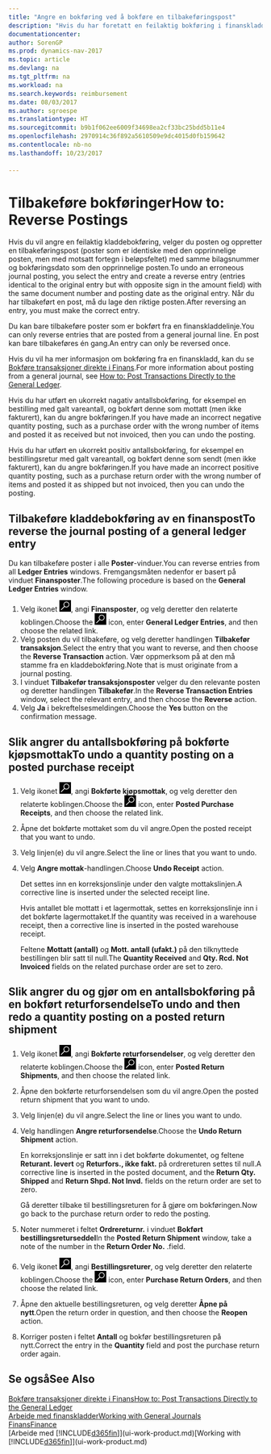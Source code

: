```yaml
---
title: "Angre en bokføring ved å bokføre en tilbakeføringspost"
description: "Hvis du har foretatt en feilaktig bokføring i finanskladden, kan du bruke funksjonen Tilbakefør transaksjon til å angre bokføringen med et riktig revisjonsspor."
documentationcenter: 
author: SorenGP
ms.prod: dynamics-nav-2017
ms.topic: article
ms.devlang: na
ms.tgt_pltfrm: na
ms.workload: na
ms.search.keywords: reimbursement
ms.date: 08/03/2017
ms.author: sgroespe
ms.translationtype: HT
ms.sourcegitcommit: b9b1f062ee6009f34698ea2cf33bc25bdd5b11e4
ms.openlocfilehash: 2970914c36f892a5610509e9dc4015d0fb159642
ms.contentlocale: nb-no
ms.lasthandoff: 10/23/2017

---
```

# <a name="how-to-reverse-postings"></a><span data-ttu-id="27dfb-103">Tilbakeføre bokføringer</span><span class="sxs-lookup"><span data-stu-id="27dfb-103">How to: Reverse Postings</span></span>
<span data-ttu-id="27dfb-104">Hvis du vil angre en feilaktig kladdebokføring, velger du posten og oppretter en tilbakeføringspost (poster som er identiske med den opprinnelige posten, men med motsatt fortegn i beløpsfeltet) med samme bilagsnummer og bokføringsdato som den opprinnelige posten.</span><span class="sxs-lookup"><span data-stu-id="27dfb-104">To undo an erroneous journal posting, you select the entry and create a reverse entry (entries identical to the original entry but with opposite sign in the amount field) with the same document number and posting date as the original entry.</span></span> <span data-ttu-id="27dfb-105">Når du har tilbakeført en post, må du lage den riktige posten.</span><span class="sxs-lookup"><span data-stu-id="27dfb-105">After reversing an entry, you must make the correct entry.</span></span>

<span data-ttu-id="27dfb-106">Du kan bare tilbakeføre poster som er bokført fra en finanskladdelinje.</span><span class="sxs-lookup"><span data-stu-id="27dfb-106">You can only reverse entries that are posted from a general journal line.</span></span> <span data-ttu-id="27dfb-107">En post kan bare tilbakeføres én gang.</span><span class="sxs-lookup"><span data-stu-id="27dfb-107">An entry can only be reversed once.</span></span>

<span data-ttu-id="27dfb-108">Hvis du vil ha mer informasjon om bokføring fra en finanskladd, kan du se [Bokføre transaksjoner direkte i Finans](finance-how-post-transactions-directly.md).</span><span class="sxs-lookup"><span data-stu-id="27dfb-108">For more information about posting from a general journal, see [How to: Post Transactions Directly to the General Ledger](finance-how-post-transactions-directly.md).</span></span>

<span data-ttu-id="27dfb-109">Hvis du har utført en ukorrekt nagativ antallsbokføring, for eksempel en bestilling med galt vareantall, og bokført denne som mottatt (men ikke fakturert), kan du angre bokføringen.</span><span class="sxs-lookup"><span data-stu-id="27dfb-109">If you have made an incorrect negative quantity posting, such as a purchase order with the wrong number of items and posted it as received but not invoiced, then you can undo the posting.</span></span>

<span data-ttu-id="27dfb-110">Hvis du har utført en ukorrekt positiv antallsbokføring, for eksempel en bestillingsretur med galt vareantall, og bokført denne som sendt (men ikke fakturert), kan du angre bokføringen.</span><span class="sxs-lookup"><span data-stu-id="27dfb-110">If you have made an incorrect positive quantity posting, such as a purchase return order with the wrong number of items and posted it as shipped but not invoiced, then you can undo the posting.</span></span>   

## <a name="to-reverse-the-journal-posting-of-a-general-ledger-entry"></a><span data-ttu-id="27dfb-111">Tilbakeføre kladdebokføring av en finanspost</span><span class="sxs-lookup"><span data-stu-id="27dfb-111">To reverse the journal posting of a general ledger entry</span></span>
<span data-ttu-id="27dfb-112">Du kan tilbakeføre poster i alle **Poster**-vinduer.</span><span class="sxs-lookup"><span data-stu-id="27dfb-112">You can reverse entries from all **Ledger Entries** windows.</span></span> <span data-ttu-id="27dfb-113">Fremgangsmåten nedenfor er basert på vinduet **Finansposter**.</span><span class="sxs-lookup"><span data-stu-id="27dfb-113">The following procedure is based on the **General Ledger Entries** window.</span></span>
1. <span data-ttu-id="27dfb-114">Velg ikonet ![Søk etter side eller rapport](media/ui-search/search_small.png "Søk etter side eller rapport"), angi **Finansposter**, og velg deretter den relaterte koblingen.</span><span class="sxs-lookup"><span data-stu-id="27dfb-114">Choose the ![Search for Page or Report](media/ui-search/search_small.png "Search for Page or Report icon") icon, enter **General Ledger Entries**, and then choose the related link.</span></span>
2. <span data-ttu-id="27dfb-115">Velg posten du vil tilbakeføre, og velg deretter handlingen **Tilbakefør transaksjon**.</span><span class="sxs-lookup"><span data-stu-id="27dfb-115">Select the entry that you want to reverse, and then choose the **Reverse Transaction** action.</span></span> <span data-ttu-id="27dfb-116">Vær oppmerksom på at den må stamme fra en kladdebokføring.</span><span class="sxs-lookup"><span data-stu-id="27dfb-116">Note that is must originate from a journal posting.</span></span>
3. <span data-ttu-id="27dfb-117">I vinduet **Tilbakefør transaksjonsposter** velger du den relevante posten og deretter handlingen **Tilbakefør**.</span><span class="sxs-lookup"><span data-stu-id="27dfb-117">In the **Reverse Transaction Entries** window, select the relevant entry, and then choose the **Reverse** action.</span></span>
4. <span data-ttu-id="27dfb-118">Velg **Ja** i bekreftelsesmeldingen.</span><span class="sxs-lookup"><span data-stu-id="27dfb-118">Choose the **Yes** button on the confirmation message.</span></span>

## <a name="to-undo-a-quantity-posting-on-a-posted-purchase-receipt"></a><span data-ttu-id="27dfb-119">Slik angrer du antallsbokføring på bokførte kjøpsmottak</span><span class="sxs-lookup"><span data-stu-id="27dfb-119">To undo a quantity posting on a posted purchase receipt</span></span>  

1.  <span data-ttu-id="27dfb-120">Velg ikonet ![Søk etter side eller rapport](media/ui-search/search_small.png "Søk etter side eller rapport"), angi **Bokførte kjøpsmottak**, og velg deretter den relaterte koblingen.</span><span class="sxs-lookup"><span data-stu-id="27dfb-120">Choose the ![Search for Page or Report](media/ui-search/search_small.png "Search for Page or Report icon") icon, enter **Posted Purchase Receipts**, and then choose the related link.</span></span>  
2.  <span data-ttu-id="27dfb-121">Åpne det bokførte mottaket som du vil angre.</span><span class="sxs-lookup"><span data-stu-id="27dfb-121">Open the posted receipt that you want to undo.</span></span>  
3.  <span data-ttu-id="27dfb-122">Velg linjen(e) du vil angre.</span><span class="sxs-lookup"><span data-stu-id="27dfb-122">Select the line or lines that you want to undo.</span></span>  
4.  <span data-ttu-id="27dfb-123">Velg **Angre mottak**-handlingen.</span><span class="sxs-lookup"><span data-stu-id="27dfb-123">Choose **Undo Receipt** action.</span></span>

    <span data-ttu-id="27dfb-124">Det settes inn en korreksjonslinje under den valgte mottakslinjen.</span><span class="sxs-lookup"><span data-stu-id="27dfb-124">A corrective line is inserted under the selected receipt line.</span></span>  

    <span data-ttu-id="27dfb-125">Hvis antallet ble mottatt i et lagermottak, settes en korreksjonslinje inn i det bokførte lagermottaket.</span><span class="sxs-lookup"><span data-stu-id="27dfb-125">If the quantity was received in a warehouse receipt, then a corrective line is inserted in the posted warehouse receipt.</span></span>  

    <span data-ttu-id="27dfb-126">Feltene **Mottatt (antall)** og **Mott. antall (ufakt.)** på den tilknyttede bestillingen blir satt til null.</span><span class="sxs-lookup"><span data-stu-id="27dfb-126">The **Quantity Received** and **Qty. Rcd. Not Invoiced** fields on the related purchase order are set to zero.</span></span>

## <a name="to-undo-and-then-redo-a-quantity-posting-on-a-posted-return-shipment"></a><span data-ttu-id="27dfb-127">Slik angrer du og gjør om en antallsbokføring på en bokført returforsendelse</span><span class="sxs-lookup"><span data-stu-id="27dfb-127">To undo and then redo a quantity posting on a posted return shipment</span></span>

1.  <span data-ttu-id="27dfb-128">Velg ikonet ![Søk etter side eller rapport](media/ui-search/search_small.png "Søk etter side eller rapport"), angi **Bokførte returforsendelser**, og velg deretter den relaterte koblingen.</span><span class="sxs-lookup"><span data-stu-id="27dfb-128">Choose the ![Search for Page or Report](media/ui-search/search_small.png "Search for Page or Report icon") icon, enter **Posted Return Shipments**, and then choose the related link.</span></span>  
2.  <span data-ttu-id="27dfb-129">Åpne den bokførte returforsendelsen som du vil angre.</span><span class="sxs-lookup"><span data-stu-id="27dfb-129">Open the posted return shipment that you want to undo.</span></span>
3. <span data-ttu-id="27dfb-130">Velg linjen(e) du vil angre.</span><span class="sxs-lookup"><span data-stu-id="27dfb-130">Select the line or lines you want to undo.</span></span>  

4.  <span data-ttu-id="27dfb-131">Velg handlingen **Angre returforsendelse**.</span><span class="sxs-lookup"><span data-stu-id="27dfb-131">Choose the **Undo Return Shipment** action.</span></span>  

    <span data-ttu-id="27dfb-132">En korreksjonslinje er satt inn i det bokførte dokumentet, og feltene **Returant. levert** og **Returfors., ikke fakt.** på ordrereturen settes til null.</span><span class="sxs-lookup"><span data-stu-id="27dfb-132">A corrective line is inserted in the posted document, and the **Return Qty. Shipped** and **Return Shpd. Not Invd.** fields on the return order are set to zero.</span></span>  

    <span data-ttu-id="27dfb-133">Gå deretter tilbake til bestillingsreturen for å gjøre om bokføringen.</span><span class="sxs-lookup"><span data-stu-id="27dfb-133">Now go back to the purchase return order to redo the posting.</span></span>  

5.  <span data-ttu-id="27dfb-134">Noter nummeret i feltet **Ordrereturnr.** i vinduet **Bokført bestillingsreturseddel**</span><span class="sxs-lookup"><span data-stu-id="27dfb-134">In the **Posted Return Shipment** window, take a note of the number in the **Return Order No.**</span></span> <span data-ttu-id="27dfb-135">.</span><span class="sxs-lookup"><span data-stu-id="27dfb-135">field.</span></span>  
6.  <span data-ttu-id="27dfb-136">Velg ikonet ![Søk etter side eller rapport](media/ui-search/search_small.png "Søk etter side eller rapport"), angi **Bestillingsreturer**, og velg deretter den relaterte koblingen.</span><span class="sxs-lookup"><span data-stu-id="27dfb-136">Choose the ![Search for Page or Report](media/ui-search/search_small.png "Search for Page or Report icon") icon, enter **Purchase Return Orders**, and then choose the related link.</span></span>  
7.  <span data-ttu-id="27dfb-137">Åpne den aktuelle bestillingsreturen, og velg deretter **Åpne på nytt**.</span><span class="sxs-lookup"><span data-stu-id="27dfb-137">Open the return order in question, and then choose the **Reopen** action.</span></span>  
8.  <span data-ttu-id="27dfb-138">Korriger posten i feltet **Antall** og bokfør bestillingsreturen på nytt.</span><span class="sxs-lookup"><span data-stu-id="27dfb-138">Correct the entry in the **Quantity** field and post the purchase return order again.</span></span>  

## <a name="see-also"></a><span data-ttu-id="27dfb-139">Se også</span><span class="sxs-lookup"><span data-stu-id="27dfb-139">See Also</span></span>
[<span data-ttu-id="27dfb-140">Bokføre transaksjoner direkte i Finans</span><span class="sxs-lookup"><span data-stu-id="27dfb-140">How to: Post Transactions Directly to the General Ledger</span></span>](finance-how-post-transactions-directly.md)  
[<span data-ttu-id="27dfb-141">Arbeide med finanskladder</span><span class="sxs-lookup"><span data-stu-id="27dfb-141">Working with General Journals</span></span>](ui-work-general-journals.md)  
[<span data-ttu-id="27dfb-142">Finans</span><span class="sxs-lookup"><span data-stu-id="27dfb-142">Finance</span></span>](finance.md)  
<span data-ttu-id="27dfb-143">[Arbeide med [!INCLUDE[d365fin](includes/d365fin_md.md)]](ui-work-product.md)</span><span class="sxs-lookup"><span data-stu-id="27dfb-143">[Working with [!INCLUDE[d365fin](includes/d365fin_md.md)]](ui-work-product.md)</span></span>  

